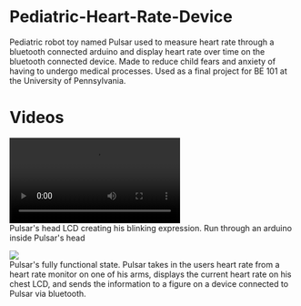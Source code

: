 # Pediatric-Heart-Rate-Device
Pediatric robot toy named Pulsar used to measure heart rate through a bluetooth connected arduino and display heart rate over time on the bluetooth connected device. Made to reduce child fears and anxiety of having to undergo medical processes. Used as a final project for BE 101 at the University of Pennsylvania.

# Videos
![](videos/Pulsar_Blinking.MOV)  
Pulsar's head LCD creating his blinking expression. Run through an arduino inside Pulsar's head

![](videos/Pulsar_Complete.gif)  
Pulsar's fully functional state. Pulsar takes in the users heart rate from a heart rate monitor on one of his arms, displays the current heart rate on his chest LCD, and sends the information to a figure on a device connected to Pulsar via bluetooth.
